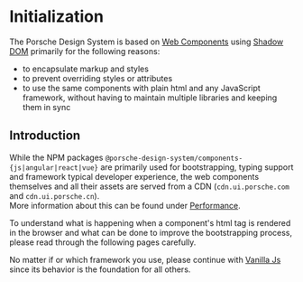 # Initialization

The Porsche Design System is based on [Web Components](https://developer.mozilla.org/en-US/docs/Web/API/Web_components)
using [Shadow DOM](https://developer.mozilla.org/en-US/docs/Web/API/Web_components/Using_shadow_DOM) primarily for the
following reasons:

- to encapsulate markup and styles
- to prevent overriding styles or attributes
- to use the same components with plain html and any JavaScript framework, without having to maintain multiple libraries
  and keeping them in sync

## Introduction

While the NPM packages `@porsche-design-system/components-{js|angular|react|vue}` are primarily used for bootstrapping,
typing support and framework typical developer experience, the web components themselves and all their assets are served
from a CDN (`cdn.ui.porsche.com` and `cdn.ui.porsche.cn`).  
More information about this can be found under [Performance](must-know/performance/cdn).

To understand what is happening when a component's html tag is rendered in the browser and what can be done to improve
the bootstrapping process, please read through the following pages carefully.

No matter if or which framework you use, please continue with [Vanilla Js](must-know/initialization/vanilla-js) since
its behavior is the foundation for all others.

